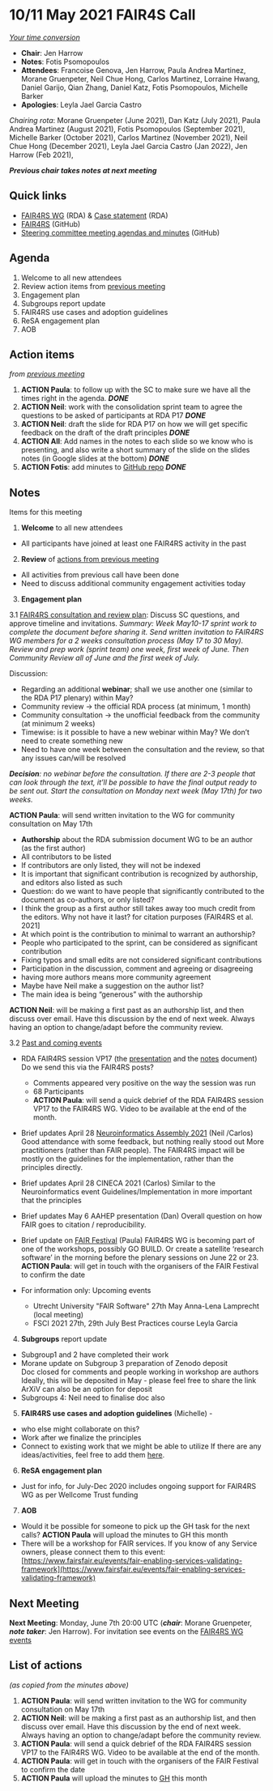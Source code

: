 # 10/11 May 2021 FAIR4S Call

_[Your time conversion](https://www.timeanddate.com/worldclock/fixedtime.html?msg=FAIR4RS+May+committee+meeting&iso=20210510T20&p1=1440)_

- **Chair**: Jen Harrow
- **Notes**: Fotis Psomopoulos
- **Attendees**: Francoise Genova, Jen Harrow, Paula Andrea Martinez, Morane Gruenpeter, Neil Chue Hong, Carlos Martinez, Lorraine Hwang, Daniel Garijo, Qian Zhang, Daniel Katz, Fotis Psomopoulos, Michelle Barker
- **Apologies**: Leyla Jael Garcia Castro

_Chairing rota_: Morane Gruenpeter (June 2021), Dan Katz (July 2021), Paula Andrea Martinez (August 2021), Fotis Psomopoulos (September 2021), Michelle Barker (October 2021), Carlos Martinez (November 2021), Neil Chue Hong (December 2021), Leyla Jael Garcia Castro (Jan 2022), Jen Harrow (Feb 2021),

_**Previous chair takes notes at next meeting**_


## Quick links

 - [FAIR4RS WG](https://www.rd-alliance.org/groups/fair-4-research-software-fair4rs-wg) (RDA) & [Case statement](https://www.rd-alliance.org/group/fair-4-research-software-fair4rs-wg/case-statement/fair-research-software-wg-case-statement) (RDA)
 - [FAIR4RS](https://github.com/force11/FAIR4RS) (GitHub)
 - [Steering committee meeting agendas and minutes](https://github.com/force11/FAIR4RS/tree/master/meetings/2020) (GitHub)


## Agenda


1. Welcome to all new attendees
2. Review action items from [previous meeting](https://github.com/force11/FAIR4RS/blob/master/meetings/2021/2021-04-12-Minutes.md#action-items)
3. Engagement plan
4. Subgroups report update
5. FAIR4RS use cases and adoption guidelines
6. ReSA engagement plan
7. AOB


## Action items

_from [previous meeting](https://github.com/force11/FAIR4RS/blob/master/meetings/2021/2021-04-12-Minutes.md)_

1. **ACTION Paula**: to follow up with the SC to make sure we have all the times right in the agenda. _**DONE**_
1. **ACTION Neil**: work with the consolidation sprint team to agree the questions to be asked of participants at RDA P17 _**DONE**_
1. **ACTION Neil**: draft the slide for RDA P17 on how we will get specific feedback on the draft of the draft principles _**DONE**_
1. **ACTION All**: Add names in the notes to each slide so we know who is presenting, and also write a short summary of the slide on the slides notes (in Google slides at the bottom) _**DONE**_
1. **ACTION Fotis**: add minutes to [GitHub repo](https://github.com/force11/FAIR4RS) _**DONE**_



## Notes

Items for this meeting


1. **Welcome** to all new attendees
  - All participants have joined at least one FAIR4RS activity in the past

2. **Review** of [actions from previous meeting](https://github.com/force11/FAIR4RS/blob/master/meetings/2021/2021-03-08-Minutes.md)
  - All activities from previous call have been done
  - Need to discuss additional community engagement activities today

3. **Engagement plan**

  3.1 [FAIR4RS consultation and review plan](https://docs.google.com/document/d/1VKF2ZvF2fXFWruOJcslQmjKNc1wJPX3TgHRlU7nP-yI/edit#): Discuss SC questions, and approve timeline and invitations.
_Summary: Week May10-17 sprint work to complete the document before sharing it. Send written invitation to FAIR4RS WG members for a 2 weeks consultation process (May 17 to 30 May). Review and prep work (sprint team) one week, first week of June. Then Community Review all of June and the first week of July._

  Discussion:
  - Regarding an additional **webinar**; shall we use another one (similar to the RDA P17 plenary) within May?
  - Community review -> the official RDA process (at minimum, 1 month)
  - Community consultation -> the unofficial feedback from the community (at minimum 2 weeks)
  - Timewise: is it possible to have a new webinar within May? We don’t need to create something new
  - Need to have one week between the consultation and the review, so that any issues can/will be resolved

  _**Decision**: no webinar before the consultation. If there are 2-3 people that can look through the text, it’ll be possible to have the final output ready to be sent out. Start the consultation on Monday next week (May 17th) for two weeks._

  **ACTION Paula**: will send written invitation to the WG for community consultation on May 17th

  - **Authorship** about the RDA submission document
WG to be an author (as the first author)
  - All contributors to be listed
  - If contributors are only listed, they will not be indexed
  - It is important that significant contribution is recognized by authorship, and editors also listed as such
  - Question: do we want to have people that significantly contributed to the document as co-authors, or only listed?
  - I think the group as a first author still takes away too much credit from the editors. Why not have it last?
for citation purposes (FAIR4RS et al. 2021]
  - At which point is the contribution to minimal to warrant an authorship?
  - People who participated to the sprint, can be considered as significant contribution
  - Fixing typos and small edits are not considered significant contributions
  - Participation in the discussion, comment and agreeing or disagreeing
  - having more authors means more community agreement
  - Maybe have Neil make a suggestion on the author list?
  - The main idea is being “generous” with the authorship

  **ACTION Neil**: will be making a first past as an authorship list, and then discuss over email. Have this discussion by the end of next week. Always having an option to change/adapt before the community review.

  3.2 [Past and coming events](https://github.com/force11/FAIR4RS/blob/master/CommunityEngagement.md)
  - RDA FAIR4RS session VP17 (the [presentation](https://docs.google.com/presentation/d/1rX4iGsYhzDbrfHU6KkLZOGdY9y8BzRwRXxjiu8NgFJc/present) and the [notes](https://docs.google.com/document/d/12HkgeK35K5f9lfIk3-QLw1x8w7UL1KfrOp9CW9S97OY/edit?usp=sharing) document) Do we send this via the FAIR4RS posts?
    - Comments appeared very positive on the way the session was run
    - 68 Participants
    - **ACTION Paula**: will send a quick debrief of the RDA FAIR4RS session VP17 to the FAIR4RS WG. Video to be available at the end of the month.

  - Brief updates April 28 [Neuroinformatics Assembly 2021](https://neuroinformatics.incf.org/2021/program-week-2) (Neil /Carlos)
Good attendance with some feedback, but nothing really stood out
More practitioners (rather than FAIR people).
The FAIR4RS impact will be mostly on the guidelines for the implementation, rather than the principles directly.
  - Brief updates April 28 CINECA 2021 (Carlos)
Similar to the Neuroinformatics event
Guidelines/Implementation in more important that the principles
  - Brief updates May 6 AAHEP presentation (Dan)
Overall question on how FAIR goes to citation / reproducibility.
  - Brief update on [FAIR Festival](https://www.go-fair.org/events/fair-festival-2021/) (Paula)
FAIR4RS WG is becoming part of one of the workshops, possibly GO BUILD. Or create a satellite ‘research software’ in the morning before the plenary sessions on June 22 or 23. **ACTION Paula**: will get in touch with the organisers of the FAIR Festival to confirm the date
  - For information only: Upcoming events
    - Utrecht University "FAIR Software" 27th May Anna-Lena Lamprecht (local meeting)
    - FSCI 2021 27th, 29th July Best Practices course Leyla Garcia

4. **Subgroups** report update
  - Subgroup1 and 2 have completed their work
  - Morane update on Subgroup 3 preparation of Zenodo deposit  
Doc closed for comments and people working in workshop are authors
Ideally, this will be deposited in May - please feel free to share the link
ArXiV can also be an option for deposit
  - Subgroups 4: Neil need to finalise doc also

5. **FAIR4RS use cases and adoption guidelines** (Michelle) -
  - who else might collaborate on this?
  - Work after we finalize the principles
  - Connect to existing work that we might be able to utilize
If there are any ideas/activities, feel free to add them [here](https://docs.google.com/document/d/19BjNe3pRnsNVKcN_HXS7Fm-AjUI-fDu4bSb7j5dW7gw/edit).

6. **ReSA engagement plan**
  - Just for info, for July-Dec 2020 includes ongoing support for FAIR4RS WG as per Wellcome Trust funding

7. **AOB**
  - Would it be possible for someone to pick up the GH task for the next calls? **ACTION Paula** will upload the minutes to GH this month
  - There will be a workshop for FAIR services. If you know of any Service owners, please connect them to this event: [https://www.fairsfair.eu/events/fair-enabling-services-validating-framework](https://www.fairsfair.eu/events/fair-enabling-services-validating-framework)

## Next Meeting

**Next Meeting**: Monday, June 7th 20:00 UTC (_**chair**_: Morane Gruenpeter, _**note taker**_: Jen Harrow). For invitation see events on the [FAIR4RS WG events](https://www.rd-alliance.org/node/69317/events)

## List of actions

_(as copied from the minutes above)_

1. **ACTION Paula**: will send written invitation to the WG for community consultation on May 17th
1. **ACTION Neil**: will be making a first past as an authorship list, and then discuss over email. Have this discussion by the end of next week. Always having an option to change/adapt before the community review.
1. **ACTION Paula**: will send a quick debrief of the RDA FAIR4RS session VP17 to the FAIR4RS WG. Video to be available at the end of the month.
1. **ACTION Paula**: will get in touch with the organisers of the FAIR Festival to confirm the date
1. **ACTION Paula** will upload the minutes to [GH](https://github.com/force11/FAIR4RS/blob/master/meetings/) this month
